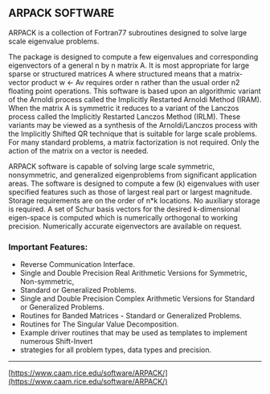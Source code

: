 ## ARPACK SOFTWARE

ARPACK is a collection of Fortran77 subroutines designed to solve large scale eigenvalue problems.

The package is designed to compute a few eigenvalues and corresponding eigenvectors of a general n by n matrix A. It is most appropriate for large sparse or structured matrices A where structured means that a matrix-vector product w <- Av requires order n rather than the usual order n2  floating point operations. This software is based upon an algorithmic variant of the Arnoldi process called the Implicitly Restarted Arnoldi Method (IRAM). When the matrix A is symmetric it reduces to a variant of the Lanczos process called the Implicitly Restarted Lanczos Method (IRLM). These variants may be viewed as a synthesis of the Arnoldi/Lanczos process with the Implicitly Shifted QR technique that is suitable for large scale problems. For many standard problems, a matrix factorization is not required. Only the action of the matrix on a vector is needed.

ARPACK software is capable of solving large scale symmetric, nonsymmetric, and generalized eigenproblems from significant application areas. The software is designed to compute a few (k) eigenvalues with user specified features such as those of largest real part or largest magnitude. Storage requirements are on the order of n*k locations. No auxiliary storage is required. A set of Schur basis vectors for the desired k-dimensional eigen-space is computed which is numerically orthogonal to working precision. Numerically accurate eigenvectors are available on request.

### Important Features:

-   Reverse Communication Interface.
-   Single and Double Precision Real Arithmetic Versions for Symmetric, Non-symmetric,
-   Standard or Generalized Problems.
-   Single and Double Precision Complex Arithmetic Versions for Standard or Generalized Problems.
-   Routines for Banded Matrices - Standard or Generalized Problems.
-   Routines for The Singular Value Decomposition.
-   Example driver routines that may be used as templates to implement numerous Shift-Invert
-   strategies for all problem types, data types and precision.

***
[https://www.caam.rice.edu/software/ARPACK/](https://www.caam.rice.edu/software/ARPACK/)
